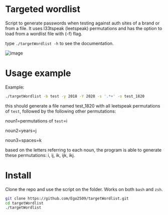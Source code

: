 # Targeted wordlist

Script to generate passwords when testing against auth sites of a brand or from a file. It uses l33tspeak (leetspeak) permutations and has the option to load from a wordlist file with (-f) flag.

type ` ./targetWordlist -h ` to see the documentation.

![image](https://github.com/Ego2509/targetWordlist/assets/29050030/5b39bae7-3df6-495a-a54a-5d1d4941d66b)


# Usage example

Example:

```zsh
./targetWordlist -b test -y 2018 -Y 2020 -s '.*+' -o test_1820
```
this should generate a file named test_1820 with all leetspeak permutations of `test`, followed by the following other permutations:

noun1=permutations of `test`=i

noun2=years=j

noun3=spaces=k

based on the letters referring to each noun, the program is able to generate these permutations: i, ij, ik, ijk, ikj.

# Install

Clone the repo and use the script on the folder. Works on both `bash` and `zsh`.

```zsh
git clone https://github.com/Ego2509/targetWordlist.git
cd targetWordlist
./targetWordlist
```
